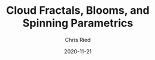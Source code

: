 ---
title: 'Cloud Fractals, Blooms, and Spinning Parametrics'
author: Chris Ried
date: '2020-11-21'
slug: generative-arts-26
categories: 
featured: 
tags: ['generative']
---